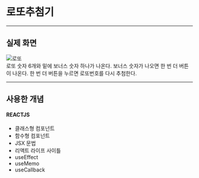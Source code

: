 # 로또추첨기

---

## 실제 화면

![로또](https://user-images.githubusercontent.com/74300832/110956057-977b4e00-838d-11eb-9da9-9658ad294bcd.gif)  
로또 숫자 6개와 밑에 보너스 숫자 하나가 나온다.
보너스 숫자가 나오면 한 번 더 버튼이 나온다.
한 번 더 버튼을 누르면 로또번호를 다시 추첨한다.

---

## 사용한 개념

#### REACTJS

- 클래스형 컴포넌트
- 함수형 컴포넌트
- JSX 문법
- 리액트 라이프 사이틀
- useEffect
- useMemo
- useCallback
